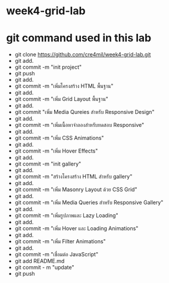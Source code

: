 # week4-grid-lab

# git command used in this lab
- git clone https://github.com/cre4mil/week4-grid-lab.git
- git add.
- git commit -m "init project"
- git push
- git add.
- git commit -m "เพิ่มโครงสร้าง HTML พื้นฐาน"
- git add.
- git commit -m "เพิ่ม Grid Layout พื้นฐาน"
- git add.
- git commit "เพิ่ม Media Qureies สำหรับ Responsive Design"
- git add.
- git commit -m "เพิ่มเนื้อหาจำลองสำหรับทดสอบ Responsive"
- git add.
- git commit -m "เพิ่ม CSS Animations"
- git add.
- git commit -m "เพิ่ม Hover Effects"
- git add.
- git commit -m "init gallery"
- git add.
- git commit -m "สร้างโครงสร้าง HTML สำหรับ gallery"
- git add.
- git commit -m "เพิ่ม Masonry Layout ด้วย CSS Grid"
- git add.
- git commit -m "เพิ่ม Media Queries สำหรับ Responsive Gallery"
- git add.
- git commit -m "เพิ่มรูปภาพและ Lazy Loading"
- git add.
- git commit -m "เพิ่ม Hover และ Loading Animations"
- git add.
- git commit -m "เพิ่ม Filter Animations"
- git add.
- git commit -m "เชื่อมต่อ JavaScript"
- git add README.md
- git commit - m "update"
- git push 

